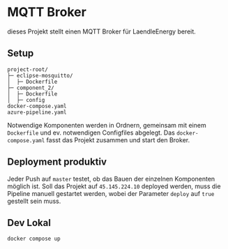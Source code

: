 # MQTT Broker

dieses Projekt stellt einen MQTT Broker für LaendleEnergy bereit.

## Setup

```
project-root/
├─ eclipse-mosquitto/
│  ├─ Dockerfile
├─ component_2/
│  ├─ Dockerfile
│  ├─ config
docker-compose.yaml
azure-pipeline.yaml
```

Notwendige Komponenten werden in Ordnern, gemeinsam mit einem `Dockerfile`
und ev. notwendigen Configfiles abgelegt. Das `docker-compose.yaml` fasst das
Projekt zusammen und start den Broker.

## Deployment produktiv

Jeder Push auf `master` testet, ob das Bauen der einzelnen Komponenten möglich
ist. Soll das Projekt auf `45.145.224.10` deployed werden, muss die Pipeline
manuell gestartet werden, wobei der Parameter `deploy` auf `true` gestellt
sein muss.

## Dev Lokal

```
docker compose up
```